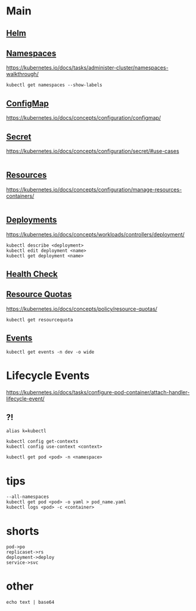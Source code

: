 # Main

## [Helm](./../Helm/Helm.md)

## [Namespaces](CKAD_namespaces.md)
https://kubernetes.io/docs/tasks/administer-cluster/namespaces-walkthrough/
```
kubectl get namespaces --show-labels
```

## [ConfigMap](CKAD_ConfigMap.md)
https://kubernetes.io/docs/concepts/configuration/configmap/

## [Secret](CKAD_secret.md)
https://kubernetes.io/docs/concepts/configuration/secret/#use-cases

```

```

## [Resources](CKAD_resources.md)
https://kubernetes.io/docs/concepts/configuration/manage-resources-containers/

```

```

## [Deployments](CKAD_deployments.md)
https://kubernetes.io/docs/concepts/workloads/controllers/deployment/

```
kubectl describe <deployment>
kubectl edit deployment <name>
kubectl get deployment <name>
```
## [Health Check](CKAD_health_check.md)

## [Resource Quotas](CKAD_resource_quotas.md)
https://kubernetes.io/docs/concepts/policy/resource-quotas/
```
kubectl get resourcequota
```
## [Events](CKAD_events.md)

```
kubectl get events -n dev -o wide
```

# Lifecycle Events
https://kubernetes.io/docs/tasks/configure-pod-container/attach-handler-lifecycle-event/


## ?!
```
alias k=kubectl

kubectl config get-contexts
kubectl config use-context <context>

kubectl get pod <pod> -n <namespace>
```

# tips
```
--all-namespaces
kubectl get pod <pod> -o yaml > pod_name.yaml
kubectl logs <pod> -c <container> 
```

# shorts
```
pod->po
replicaset->rs
deployment->deploy
service->svc
```

# other

```
echo text | base64
```